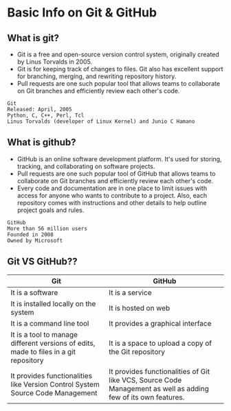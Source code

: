 # Basic Info on Git & GitHub

## What is git?

- Git is a free and open-source version control system, originally created by Linus Torvalds in 2005. ​
- Git is for keeping track of changes to files. Git also has excellent support for branching, merging, and rewriting repository history​.
- Pull requests are one such popular tool that allows teams to collaborate on Git branches and efficiently review each other's code.​

```markdownlint
Git​
Released: April, 2005​
Python, C, C++, Perl, Tcl​
Linus Torvalds (developer of Linux Kernel) and Junio C Hamano
```

## What is github?

- GitHub is an online software development platform. It's used for storing, tracking, and collaborating on software projects.​
- Pull requests are one such popular tool of GitHub that allows teams to collaborate on Git branches and efficiently review each other's code.​
- Every code and documentation are in one place to limit issues with access for anyone who wants to contribute to a project. Also, each repository comes with instructions and other details to help outline project goals and rules.​

```markdownlint
GitHub​
More than 56 million users​
Founded in 2008​
Owned by Microsoft
```

## Git VS GitHub??

| Git                                                                                   | GitHub                                                                                                         |
| ------------------------------------------------------------------------------------- | -------------------------------------------------------------------------------------------------------------- |
| It is a software                                                                      | It is a service                                                                                                |
| It is installed locally on the system                                                 | It is hosted on web                                                                                            |
| It is a command line tool                                                             | It provides a graphical interface                                                                              |
| It is a tool to manage different versions of edits, made to files in a git repository | It is a space to upload a copy of the Git repository                                                           |
| It provides functionalities like Version Control System Source Code Management        | It provides functionalities of Git like VCS, Source Code Management as well as adding few of its own features. |
